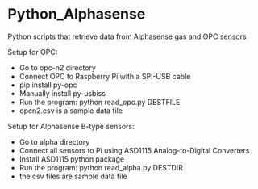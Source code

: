 # Python_Alphasense
Python scripts that retrieve data from Alphasense gas and OPC sensors

Setup for OPC:
* Go to opc-n2 directory
* Connect OPC to Raspberry Pi with a SPI-USB cable
* pip install py-opc
* Manually install py-usbiss
* Run the program: python read_opc.py DESTFILE
* opcn2.csv is a sample data file

Setup for Alphasense B-type sensors:
* Go to alpha directory
* Connect all sensors to Pi using ASD1115 Analog-to-Digital Converters
* Install ASD1115 python package
* Run the program: python read_alpha.py DESTDIR
* the csv files are sample data file
